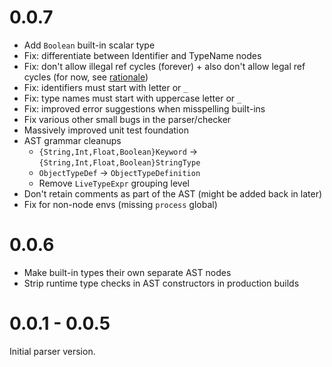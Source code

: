 # 0.0.7

- Add `Boolean` built-in scalar type
- Fix: differentiate between Identifier and TypeName nodes
- Fix: don't allow illegal ref cycles (forever) + also don't allow legal ref
  cycles (for now, see
  [rationale](https://github.com/liveblocks/liveblocks.io/issues/910))
- Fix: identifiers must start with letter or `_`
- Fix: type names must start with uppercase letter or `_`
- Fix: improved error suggestions when misspelling built-ins
- Fix various other small bugs in the parser/checker
- Massively improved unit test foundation
- AST grammar cleanups
  - `{String,Int,Float,Boolean}Keyword` → `{String,Int,Float,Boolean}StringType`
  - `ObjectTypeDef` → `ObjectTypeDefinition`
  - Remove `LiveTypeExpr` grouping level
- Don't retain comments as part of the AST (might be added back in later)
- Fix for non-node envs (missing `process` global)

# 0.0.6

- Make built-in types their own separate AST nodes
- Strip runtime type checks in AST constructors in production builds

# 0.0.1 - 0.0.5

Initial parser version.
